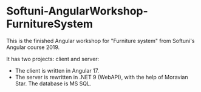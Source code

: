# Softuni-AngularWorkshop-FurnitureSystem

This is the finished Angular workshop for "Furniture system" from Softuni's Angular course 2019.

It has two projects: client and server:

- The client is written in Angular 17.
- The server is rewritten in .NET 9 (WebAPI), with the help of Moravian Star. The database is MS SQL.